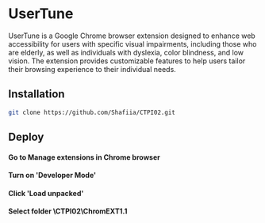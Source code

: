 # UserTune

UserTune is a Google Chrome browser extension designed to enhance web accessibility for users with specific visual impairments, including those who are elderly, as well as individuals with dyslexia, color blindness, and low vision. The extension provides customizable features to help users tailor their browsing experience to their individual needs.

## Installation


```bash
git clone https://github.com/Shafiia/CTPI02.git
```

## Deploy

#### Go to Manage extensions in Chrome browser
#### Turn on 'Developer Mode'
#### Click 'Load unpacked'
#### Select folder \CTPI02\ChromEXT1.1


